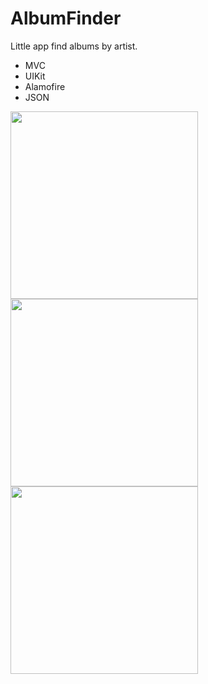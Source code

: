 # AlbumFinder

Little app find albums by artist.

* MVC
* UIKit
* Alamofire
* JSON

<img src="https://github.com/repakuku/AlbumFinder/assets/43852158/2adf27b8-3246-4093-a3b3-47694bc80d99" width="300">
<img src="https://github.com/repakuku/AlbumFinder/assets/43852158/3cd9530e-de02-4d1b-b165-070d6a7984d6" width="300">
<img src="https://github.com/repakuku/AlbumFinder/assets/43852158/923d9c83-b318-4716-a0fa-b01ea19c084b" width="300">
